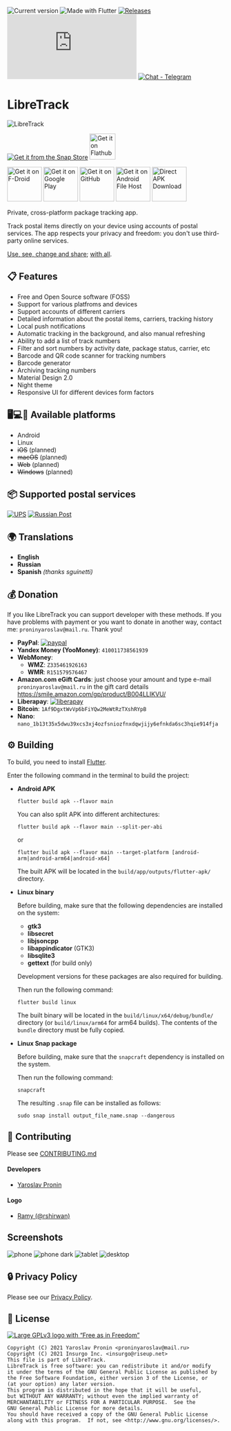![Current version](https://img.shields.io/github/release/proninyaroslav/libretrack.svg?logo=github)
![Made with Flutter](https://img.shields.io/badge/Made%20with-Flutter-blue.svg)
[![Releases](https://img.shields.io/github/downloads/proninyaroslav/libretrack/total.svg)](https://github.com/proninyaroslav/libretrack/releases)
[![Matrix Room](https://img.shields.io/matrix/libretrack:matrix.org?label=Matrix%20Room)](https://matrix.to/#libretrack:matrix.org)
[![Chat - Telegram](https://img.shields.io/badge/chat-Telegram-blue.svg)](https://t.me/LibreTrack)

LibreTrack
=====================

![LibreTrack](fastlane/metadata/android/en-US/images/featureGraphic.png)

[![Get it from the Snap Store](https://snapcraft.io/static/images/badges/en/snap-store-black.svg)](https://snapcraft.io/libretrack)
[<img alt="Get it on Flathub" height="60" src="https://flathub.org/assets/badges/flathub-badge-en.svg">](https://flathub.org/apps/details/ru.proninyaroslav.libretrack)

[<img alt="Get it on F-Droid" height="80" src="https://tachibanagenerallaboratories.github.io/images/badges/F-Droid/get-it-on.png">](https://f-droid.org/packages/org.proninyaroslav.libretrack)
[<img alt="Get it on Google Play" height="80" src="https://tachibanagenerallaboratories.github.io/images/badges/Google%20Play/google-play-badge.png">](https://play.google.com/store/apps/details?id=org.proninyaroslav.libretrack)
[<img alt="Get it on GitHub" height="80" src="https://tachibanagenerallaboratories.github.io/images/badges/GitHub/get-it-on-github.png">](https://github.com/proninyaroslav/libretrack/releases)
[<img alt="Get it on Android File Host" height="80" src="https://tachibanagenerallaboratories.github.io/images/badges/Android%20File%20Host/android-file-host-badge.png">](https://www.androidfilehost.com/?w=files&flid=326398)
[<img alt="Direct APK Download" height="80" src="https://tachibanagenerallaboratories.github.io/images/badges/Direct%20Download/direct-apk-download.png">](https://proninyaroslav.ru/ftp/libretrack)

Private, cross-platform package tracking app.

Track postal items directly on your device using accounts of postal services. The app respects your privacy and freedom: you don't use third-party online services.

[Use, see, change and share](https://en.wikipedia.org/wiki/Free_software); [with all](https://en.wikipedia.org/wiki/Copyleft).

## 📋 Features

 - Free and Open Source software (FOSS)
 - Support for various platfroms and devices
 - Support accounts of different carriers
 - Detailed information about the postal items, carriers, tracking history
 - Local push notifications
 - Automatic tracking in the background, and also manual refreshing
 - Ability to add a list of track numbers
 - Filter and sort numbers by activity date, package status, carrier, etc
 - Barcode and QR code scanner for tracking numbers
 - Barcode generator
 - Archiving tracking numbers
 - Material Design 2.0
 - Night theme
 - Responsive UI for different devices form factors

## 🖥️💻📱 Available platforms

 - Android
 - Linux
 - ~~iOS~~ (planned)
 - ~~macOS~~ (planned)
 - ~~Web~~ (planned)
 - ~~Windows~~ (planned)

## 📦 Supported postal services

[![UPS](assets/service_logo/ups.png)](https://www.ups.com)
[![Russian Post](assets/service_logo/russian_post.png)](https://www.pochta.ru/)

## 🌍 Translations

 - **English**
 - **Russian**
 - **Spanish** *(thanks sguinetti)*

## 💰 Donation

If you like LibreTrack you can support developer with these methods. If you have problems with payment or you want to donate in another way, contact me: `proninyaroslav@mail.ru`. Thank you!

 - **PayPal**: [![paypal](https://www.paypalobjects.com/en_US/i/btn/btn_donateCC_LG.gif)](https://www.paypal.com/cgi-bin/webscr?cmd=_s-xclick&hosted_button_id=GWWYZSCKPAB2Q)
 - **Yandex Money (YooMoney)**: `410011738561939`
 - **WebMoney**:
     - **WMZ**: `Z335461926163`
     - **WMR**: `R151579576467`
 - **Amazon.com eGift Cards**: just choose your amount and type e-mail `proninyaroslav@mail.ru`
in the gift card details https://smile.amazon.com/gp/product/B004LLIKVU/
 - **Liberapay**: [![liberapay](https://liberapay.com/assets/widgets/donate.svg)](https://liberapay.com/proninyaroslav/donate)
 - **Bitcoin**: `1Af9DgxtWvVp6bFiYQw2MeWtRzTXshRYpB`
 - **Nano**: `nano_1b13t35x5dwu39xcs3xj4ozfsniozfnxdqwjijy6efnkda6sc3hqie914fja`

## ⚙️ Building

To build, you need to install [Flutter](https://flutter.dev/docs/get-started/install).

Enter the following command in the terminal to build the project:
 - **Android APK**
    ```
    flutter build apk --flavor main
    ```
    You can also split APK into different architectures:
    ```
    flutter build apk --flavor main --split-per-abi
    ```
    or
    ```
    flutter build apk --flavor main --target-platform [android-arm|android-arm64|android-x64]
    ```
    The built APK will be located in the `build/app/outputs/flutter-apk/` directory.

 - **Linux binary**

    Before building, make sure that the following dependencies are installed on the system:
    - **gtk3**
    - **libsecret**
    - **libjsoncpp**
    - **libappindicator** (GTK3)
    - **libsqlite3**
    - **gettext** (for build only)

    Development versions for these packages are also required for building.

    Then run the following command:

    ```
    flutter build linux
    ```

    The built binary will be located in the `build/linux/x64/debug/bundle/` directory (or `build/linux/arm64` for arm64 builds). The contents of the `bundle` directory must be fully copied.

 - **Linux Snap package**

    Before building, make sure that the `snapcraft` dependency is installed on the system.

    Then run the following command:

    ```
    snapcraft
    ```

    The resulting `.snap` file can be installed as follows:

    ```
    sudo snap install output_file_name.snap --dangerous
    ```

## 🎉 Contributing

Please see [CONTRIBUTING.md](CONTRIBUTING.md)

#### Developers

* [Yaroslav Pronin](https://github.com/proninyaroslav)

#### Logo

* [Ramy (@rshirwan)](https://t.me/rshirwan)

## Screenshots

![phone](art/screenshots/phone.png) ![phone dark](art/screenshots/phone_dark.png) ![tablet](art/screenshots/tablet.png) ![desktop](art/linux_screenshots/s1.png)

## 🔒 Privacy Policy

Please see our [Privacy Policy](PRIVACY.md).

## 📄 License

[![Large GPLv3 logo with “Free as in Freedom”](https://www.gnu.org/graphics/gplv3-with-text-136x68.png)](http://www.gnu.org/licenses/gpl-3.0.en.html)

    Copyright (C) 2021 Yaroslav Pronin <proninyaroslav@mail.ru>
    Copyright (C) 2021 Insurgo Inc. <insurgo@riseup.net>
    This file is part of LibreTrack.
    LibreTrack is free software: you can redistribute it and/or modify
    it under the terms of the GNU General Public License as published by
    the Free Software Foundation, either version 3 of the License, or
    (at your option) any later version.
    This program is distributed in the hope that it will be useful,
    but WITHOUT ANY WARRANTY; without even the implied warranty of
    MERCHANTABILITY or FITNESS FOR A PARTICULAR PURPOSE.  See the
    GNU General Public License for more details.
    You should have received a copy of the GNU General Public License
    along with this program.  If not, see <http://www.gnu.org/licenses/>.
